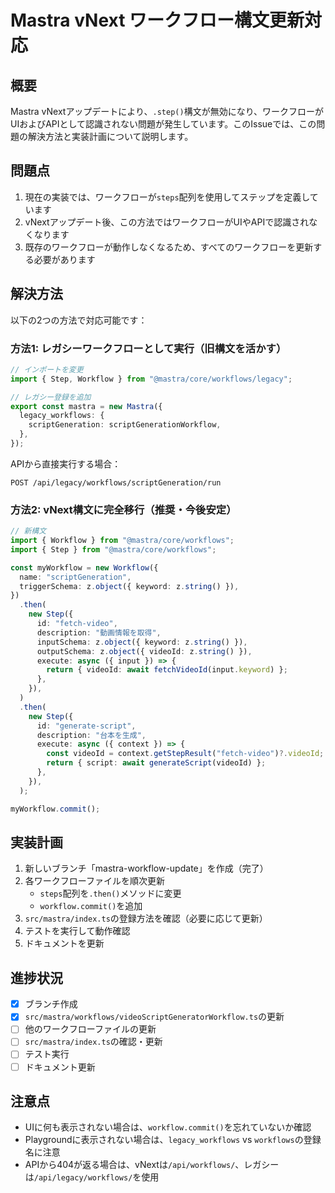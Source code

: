# Mastra vNext ワークフロー構文更新対応

## 概要

Mastra vNextアップデートにより、`.step()`構文が無効になり、ワークフローがUIおよびAPIとして認識されない問題が発生しています。このIssueでは、この問題の解決方法と実装計画について説明します。

## 問題点

1. 現在の実装では、ワークフローが`steps`配列を使用してステップを定義しています
2. vNextアップデート後、この方法ではワークフローがUIやAPIで認識されなくなります
3. 既存のワークフローが動作しなくなるため、すべてのワークフローを更新する必要があります

## 解決方法

以下の2つの方法で対応可能です：

### 方法1: レガシーワークフローとして実行（旧構文を活かす）

```ts
// インポートを変更
import { Step, Workflow } from "@mastra/core/workflows/legacy";

// レガシー登録を追加
export const mastra = new Mastra({
  legacy_workflows: {
    scriptGeneration: scriptGenerationWorkflow,
  },
});
```

APIから直接実行する場合：
```
POST /api/legacy/workflows/scriptGeneration/run
```

### 方法2: vNext構文に完全移行（推奨・今後安定）

```ts
// 新構文
import { Workflow } from "@mastra/core/workflows";
import { Step } from "@mastra/core/workflows";

const myWorkflow = new Workflow({
  name: "scriptGeneration",
  triggerSchema: z.object({ keyword: z.string() }),
})
  .then(
    new Step({
      id: "fetch-video",
      description: "動画情報を取得",
      inputSchema: z.object({ keyword: z.string() }),
      outputSchema: z.object({ videoId: z.string() }),
      execute: async ({ input }) => {
        return { videoId: await fetchVideoId(input.keyword) };
      },
    }),
  )
  .then(
    new Step({
      id: "generate-script",
      description: "台本を生成",
      execute: async ({ context }) => {
        const videoId = context.getStepResult("fetch-video")?.videoId;
        return { script: await generateScript(videoId) };
      },
    }),
  );

myWorkflow.commit();
```

## 実装計画

1. 新しいブランチ「mastra-workflow-update」を作成（完了）
2. 各ワークフローファイルを順次更新
   - `steps`配列を`.then()`メソッドに変更
   - `workflow.commit()`を追加
3. `src/mastra/index.ts`の登録方法を確認（必要に応じて更新）
4. テストを実行して動作確認
5. ドキュメントを更新

## 進捗状況

- [x] ブランチ作成
- [x] `src/mastra/workflows/videoScriptGeneratorWorkflow.ts`の更新
- [ ] 他のワークフローファイルの更新
- [ ] `src/mastra/index.ts`の確認・更新
- [ ] テスト実行
- [ ] ドキュメント更新

## 注意点

- UIに何も表示されない場合は、`workflow.commit()`を忘れていないか確認
- Playgroundに表示されない場合は、`legacy_workflows` vs `workflows`の登録名に注意
- APIから404が返る場合は、vNextは`/api/workflows/`、レガシーは`/api/legacy/workflows/`を使用